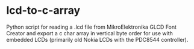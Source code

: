 lcd-to-c-array
==============

Python script for reading a .lcd file from MikroElektronika GLCD Font Creator and export a c char array in vertical byte order for use with embedded LCDs (primarily old Nokia LCDs with the PDC8544 controller).
